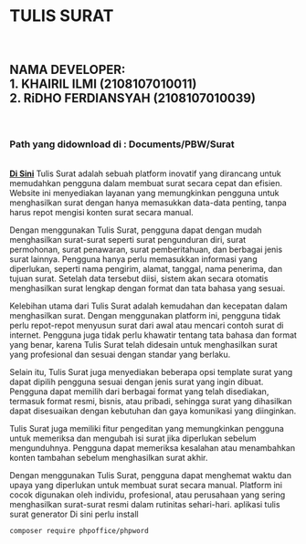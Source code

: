 <h1>TULIS SURAT</h1><br>
<h2>NAMA DEVELOPER:<br>
1. KHAIRIL ILMI (2108107010011)<br>
2. RiDHO FERDIANSYAH (2108107010039)</h2>
<br>
<h3>Path yang didownload di : Documents/PBW/Surat</h3>
<br>
<a href="https://github.com/KhairilIlmi16/tulisSuratPBWRI/tree/main/Documents/PBW/Surat"><b>Di Sini</b></a>
Tulis Surat adalah sebuah platform inovatif yang dirancang untuk memudahkan pengguna dalam membuat surat secara cepat dan efisien. Website ini menyediakan layanan yang memungkinkan pengguna untuk menghasilkan surat dengan hanya memasukkan data-data penting, tanpa harus repot mengisi konten surat secara manual.

Dengan menggunakan Tulis Surat, pengguna dapat dengan mudah menghasilkan surat-surat seperti surat pengunduran diri, surat permohonan, surat penawaran, surat pemberitahuan, dan berbagai jenis surat lainnya. Pengguna hanya perlu memasukkan informasi yang diperlukan, seperti nama pengirim, alamat, tanggal, nama penerima, dan tujuan surat. Setelah data tersebut diisi, sistem akan secara otomatis menghasilkan surat lengkap dengan format dan tata bahasa yang sesuai.

Kelebihan utama dari Tulis Surat adalah kemudahan dan kecepatan dalam menghasilkan surat. Dengan menggunakan platform ini, pengguna tidak perlu repot-repot menyusun surat dari awal atau mencari contoh surat di internet. Pengguna juga tidak perlu khawatir tentang tata bahasa dan format yang benar, karena Tulis Surat telah didesain untuk menghasilkan surat yang profesional dan sesuai dengan standar yang berlaku.

Selain itu, Tulis Surat juga menyediakan beberapa opsi template surat yang dapat dipilih pengguna sesuai dengan jenis surat yang ingin dibuat. Pengguna dapat memilih dari berbagai format yang telah disediakan, termasuk format resmi, bisnis, atau pribadi, sehingga surat yang dihasilkan dapat disesuaikan dengan kebutuhan dan gaya komunikasi yang diinginkan.

Tulis Surat juga memiliki fitur pengeditan yang memungkinkan pengguna untuk memeriksa dan mengubah isi surat jika diperlukan sebelum mengunduhnya. Pengguna dapat memeriksa kesalahan atau menambahkan konten tambahan sebelum menghasilkan surat akhir.

Dengan menggunakan Tulis Surat, pengguna dapat menghemat waktu dan upaya yang diperlukan untuk membuat surat secara manual. Platform ini cocok digunakan oleh individu, profesional, atau perusahaan yang sering menghasilkan surat-surat resmi dalam rutinitas sehari-hari.
aplikasi tulis surat generator
Di sini perlu install 

```bash
composer require phpoffice/phpword
```
